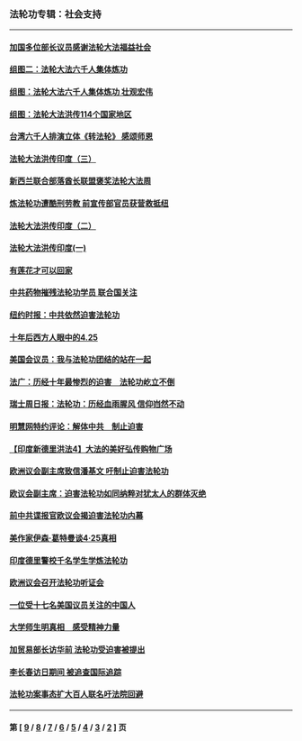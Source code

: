 ### 法轮功专辑：社会支持
---
#### [加国多位部长议员感谢法轮大法福益社会](../../pages/nf4386/n2521224.md) 
#### [组图二：法轮大法六千人集体炼功](../../pages/nf4386/n2521935.md) 
#### [组图：法轮大法六千人集体炼功 壮观宏伟](../../pages/nf4386/n2521613.md) 
#### [组图：法轮大法洪传114个国家地区](../../pages/nf4386/n2521526.md) 
#### [台湾六千人排演立体《转法轮》 感颂师恩](../../pages/nf4386/n2521028.md) 
#### [法轮大法洪传印度（三）](../../pages/nf4386/n2519366.md) 
#### [新西兰联合部落酋长联盟褒奖法轮大法周](../../pages/nf4386/n2520453.md) 
#### [炼法轮功遭酷刑劳教 前宣传部官员获营救抵纽](../../pages/nf4386/n2520066.md) 
#### [法轮大法洪传印度（二）](../../pages/nf4386/n2519362.md) 
#### [法轮大法洪传印度(一)](../../pages/nf4386/n2519320.md) 
#### [有莲花才可以回家](../../pages/nf4386/n2517098.md) 
#### [中共药物摧残法轮功学员 联合国关注](../../pages/nf4386/n2515942.md) 
#### [纽约时报：中共依然迫害法轮功](../../pages/nf4386/n2514967.md) 
#### [十年后西方人眼中的4.25](../../pages/nf4386/n2514945.md) 
#### [美国会议员：我与法轮功团结的站在一起](../../pages/nf4386/n2514575.md) 
#### [法广：历经十年最惨烈的迫害　法轮功屹立不倒](../../pages/nf4386/n2512028.md) 
#### [瑞士周日报：法轮功：历经血雨腥风 信仰岿然不动](../../pages/nf4386/n2512012.md) 
#### [明慧网特约评论：解体中共　制止迫害](../../pages/nf4386/n2510645.md) 
#### [【印度新德里洪法4】大法的美好弘传购物广场](../../pages/nf4386/n2509295.md) 
#### [欧洲议会副主席致信潘基文 吁制止迫害法轮功](../../pages/nf4386/n2507240.md) 
#### [欧议会副主席：迫害法轮功如同纳粹对犹太人的群体灭绝](../../pages/nf4386/n2506569.md) 
#### [前中共谍报官欧议会揭迫害法轮功内幕](../../pages/nf4386/n2505281.md) 
#### [美作家伊森‧葛特曼谈4‧25真相](../../pages/nf4386/n2497771.md) 
#### [印度德里警校千名学生学炼法轮功](../../pages/nf4386/n2497452.md) 
#### [欧洲议会召开法轮功听证会](../../pages/nf4386/n2496813.md) 
#### [一位受十七名美国议员关注的中国人](../../pages/nf4386/n2491681.md) 
#### [大学师生明真相　感受精神力量](../../pages/nf4386/n2490302.md) 
#### [加贸易部长访华前  法轮功受迫害被提出](../../pages/nf4386/n2487193.md) 
#### [李长春访日期间 被追查国际追踪](../../pages/nf4386/n2484698.md) 
#### [法轮功案事态扩大百人联名吁法院回避](../../pages/nf4386/n2481747.md) 

---
#### 第 [ [9](./9.md) / [8](./8.md) / [7](./7.md) / [6](./6.md) / [5](./5.md) / [4](./4.md) / [3](./3.md) / [2](./2.md) ] 页

